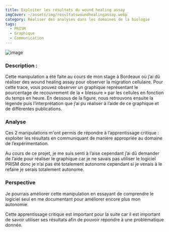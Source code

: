```yaml
---
title: Exploiter les résultats du wound healing assay
imgCover: ~/assets/img/resultatswoundhealingassay.webp
category: Réaliser des analyses dans les domaines de la biologie
tags:
  - PRISM
  - Graphique
  - Communication
---
```


![image](~/assets/img/resultatswoundhealingassay.webp)

### Description :

Cette manipulation a été faite au cours de mon stage à Bordeaux où j’ai dû réaliser des wound healing assay pour observer la migration cellulaire. Pour cette trace, vous pouvez observer un graphique représentant le pourcentage de recouvrement de la « blessure » par les cellules en fonction du temps en heure. En dessous de la figure, nous retrouvons ensuite la légende puis l’interprétation que j’ai pu réaliser à l’aide de ce graphique et de différentes publications.

### Analyse

Ces 2 manipulations m'ont permis de répondre à l’apprentissage critique : exploiter les résultats en communiquant de manière appropriée au domaine de l’expérimentation.

Au cours de ce projet, je me suis senti à l’aise cependant j’ai dû demander de l’aide pour réaliser le graphique car je ne savais pas utiliser le logiciel PRISM donc je n’ai pas été totalement autonome cependant si je venais à le refaire je serais totalement autonome.

### Perspective

Je pourrais améliorer cette manipulation en essayant de comprendre le logiciel seul en me documentant pour améliorer encore plus mon autonomie.

Cette apprentissage critique est important pour la suite car il est important de savoir utiliser ses résultats afin de pouvoir répondre à une problématique donnée.
